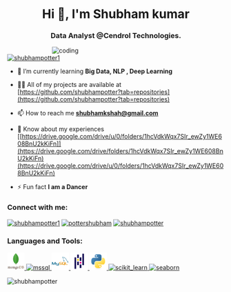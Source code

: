 <h1 align="center">Hi 👋, I'm Shubham kumar</h1>
<h3 align="center">Data Analyst @Cendrol Technologies.</h3>

<img align="right" alt="coding" width="400" src="https://user-images.githubusercontent.com/92949677/199949938-a193de88-0821-4575-a86c-483ebb2d639d.png" >

<p align="left"> <a href="https://twitter.com/shubhampotter1" target="blank"><img src="https://img.shields.io/twitter/follow/shubhampotter1?logo=twitter&style=for-the-badge" alt="shubhampotter1" /></a> </p>

- 🌱 I’m currently learning **Big Data, NLP , Deep Learning**

- 👨‍💻 All of my projects are available at [https://github.com/shubhampotter?tab=repositories](https://github.com/shubhampotter?tab=repositories)

- 📫 How to reach me **shubhamkshah@gmail.com**

- 📄 Know about my experiences [[https://drive.google.com/drive/u/0/folders/1hcVdkWqx7SIr_ewZy1WE608BnU2kKiFn]](https://drive.google.com/drive/folders/1hcVdkWqx7SIr_ewZy1WE608BnU2kKiFn)(https://drive.google.com/drive/u/0/folders/1hcVdkWqx7SIr_ewZy1WE608BnU2kKiFn)

- ⚡ Fun fact **I am a Dancer**

<h3 align="left">Connect with me:</h3>
<p align="left">
<a href="https://twitter.com/shubhampotter1" target="blank"><img align="center" src="https://raw.githubusercontent.com/rahuldkjain/github-profile-readme-generator/master/src/images/icons/Social/twitter.svg" alt="shubhampotter1" height="30" width="40" /></a>
<a href="https://linkedin.com/in/pottershubham" target="blank"><img align="center" src="https://raw.githubusercontent.com/rahuldkjain/github-profile-readme-generator/master/src/images/icons/Social/linked-in-alt.svg" alt="pottershubham" height="30" width="40" /></a>
<a href="https://www.leetcode.com/shubhampotter" target="blank"><img align="center" src="https://raw.githubusercontent.com/rahuldkjain/github-profile-readme-generator/master/src/images/icons/Social/leet-code.svg" alt="shubhampotter" height="30" width="40" /></a>
</p>

<h3 align="left">Languages and Tools:</h3>
<p align="left"> <a href="https://www.mongodb.com/" target="_blank" rel="noreferrer"> <img src="https://raw.githubusercontent.com/devicons/devicon/master/icons/mongodb/mongodb-original-wordmark.svg" alt="mongodb" width="40" height="40"/> </a> <a href="https://www.microsoft.com/en-us/sql-server" target="_blank" rel="noreferrer"> <img src="https://www.svgrepo.com/show/303229/microsoft-sql-server-logo.svg" alt="mssql" width="40" height="40"/> </a> <a href="https://www.mysql.com/" target="_blank" rel="noreferrer"> <img src="https://raw.githubusercontent.com/devicons/devicon/master/icons/mysql/mysql-original-wordmark.svg" alt="mysql" width="40" height="40"/> </a> <a href="https://pandas.pydata.org/" target="_blank" rel="noreferrer"> <img src="https://raw.githubusercontent.com/devicons/devicon/2ae2a900d2f041da66e950e4d48052658d850630/icons/pandas/pandas-original.svg" alt="pandas" width="40" height="40"/> </a> <a href="https://www.python.org" target="_blank" rel="noreferrer"> <img src="https://raw.githubusercontent.com/devicons/devicon/master/icons/python/python-original.svg" alt="python" width="40" height="40"/> </a> <a href="https://scikit-learn.org/" target="_blank" rel="noreferrer"> <img src="https://upload.wikimedia.org/wikipedia/commons/0/05/Scikit_learn_logo_small.svg" alt="scikit_learn" width="40" height="40"/> </a> <a href="https://seaborn.pydata.org/" target="_blank" rel="noreferrer"> <img src="https://seaborn.pydata.org/_images/logo-mark-lightbg.svg" alt="seaborn" width="40" height="40"/> </a> </p>

<p><img align="center" src="https://github-readme-stats.vercel.app/api/top-langs?username=shubhampotter&show_icons=true&locale=en&layout=compact" alt="shubhampotter" /></p>

